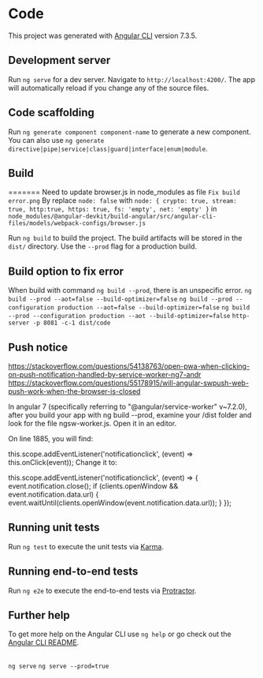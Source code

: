 # Code

This project was generated with [Angular CLI](https://github.com/angular/angular-cli) version 7.3.5.

## Development server

Run `ng serve` for a dev server. Navigate to `http://localhost:4200/`. The app will automatically reload if you change any of the source files.

## Code scaffolding

Run `ng generate component component-name` to generate a new component. You can also use `ng generate directive|pipe|service|class|guard|interface|enum|module`.


## Build
=======
Need to update browser.js in node_modules as file `Fix build error.png`
By replace `node: false` with `node: { crypto: true, stream: true, http:true, https: true, fs: 'empty', net: 'empty' }` 
in `node_modules/@angular-devkit/build-angular/src/angular-cli-files/models/webpack-configs/browser.js`

Run `ng build` to build the project. The build artifacts will be stored in the `dist/` directory. Use the `--prod` flag for a production build.

## Build option to fix error
When build with command `ng build --prod`, there is an unspecific error.
`ng build --prod --aot=false --build-optimizer=false`
`ng build --prod --configuration production --aot=false --build-optimizer=false`
`ng build --prod --configuration production --aot --build-optimizer=false`
`http-server -p 8081 -c-1 dist/code`

## Push notice

https://stackoverflow.com/questions/54138763/open-pwa-when-clicking-on-push-notification-handled-by-service-worker-ng7-andr
https://stackoverflow.com/questions/55178915/will-angular-swpush-web-push-work-when-the-browser-is-closed

In angular 7 (specifically referring to "@angular/service-worker" v~7.2.0), after you build your app with ng build --prod, examine your /dist folder and look for the file ngsw-worker.js. Open it in an editor.

On line 1885, you will find:

this.scope.addEventListener('notificationclick', (event) => this.onClick(event));
Change it to:

this.scope.addEventListener('notificationclick', (event) => {
    event.notification.close();
    if (clients.openWindow && event.notification.data.url) {
        event.waitUntil(clients.openWindow(event.notification.data.url));
    }
});

## Running unit tests

Run `ng test` to execute the unit tests via [Karma](https://karma-runner.github.io).

## Running end-to-end tests

Run `ng e2e` to execute the end-to-end tests via [Protractor](http://www.protractortest.org/).

## Further help

To get more help on the Angular CLI use `ng help` or go check out the [Angular CLI README](https://github.com/angular/angular-cli/blob/master/README.md).

##
`ng serve`
`ng serve --prod=true`

